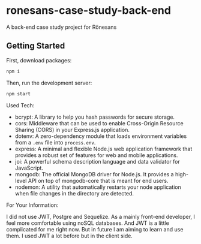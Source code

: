 # ronesans-case-study-back-end

A back-end case study project for Rönesans

## Getting Started

First, download packages:

```bash
npm i
```

Then, run the development server:

```bash
npm start
```

Used Tech:

- bcrypt: A library to help you hash passwords for secure storage.
- cors: Middleware that can be used to enable Cross-Origin Resource Sharing (CORS) in your Express.js application.
- dotenv: A zero-dependency module that loads environment variables from a `.env` file into `process.env`.
- express: A minimal and flexible Node.js web application framework that provides a robust set of features for web and mobile applications.
- joi: A powerful schema description language and data validator for JavaScript.
- mongodb: The official MongoDB driver for Node.js. It provides a high-level API on top of mongodb-core that is meant for end users.
- nodemon: A utility that automatically restarts your node application when file changes in the directory are detected.

For Your Information:

I did not use JWT, Postgre and Sequelize. As a mainly front-end developer, I feel more comfortable using noSQL databases. And JWT is a little complicated for me right now. But in future I am aiming to learn and use them. I used JWT a lot before but in the client side.
